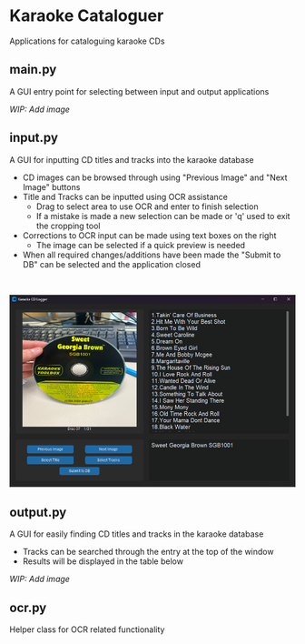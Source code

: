 # Karaoke Cataloguer
Applications for cataloguing karaoke CDs

## main.py
A GUI entry point for selecting between input and output applications

*WIP: Add image*

## input.py
A GUI for inputting CD titles and tracks into the karaoke database

- CD images can be browsed through using "Previous Image" and "Next Image" buttons
- Title and Tracks can be inputted using OCR assistance
  - Drag to select area to use OCR and enter to finish selection
  - If a mistake is made a new selection can be made or 'q' used to exit the cropping tool
- Corrections to OCR input can be made using text boxes on the right
  - The image can be selected if a quick preview is needed
- When all required changes/additions have been made the "Submit to DB" can be selected and the application closed

<br>

![Input Sample Image Missing!](./assets/input.png "Input Sample Image")

## output.py
A GUI for easily finding CD titles and tracks in the karaoke database

- Tracks can be searched through the entry at the top of the window
- Results will be displayed in the table below

*WIP: Add image*

## ocr.py
Helper class for OCR related functionality
